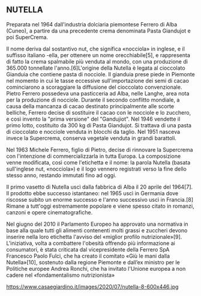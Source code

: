 ## NUTELLA

Preparata nel 1964 dall'industria dolciaria piemontese Ferrero di Alba (Cuneo), a partire da una precedente crema denominata Pasta Giandujot e poi SuperCrema.

Il nome deriva dal sostantivo nut, che significa «nocciola» in inglese, e il suffisso italiano -ella, per ottenere un nome orecchiabile[5], e rappresenta di fatto la crema spalmabile più venduta al mondo, con una produzione di 365.000 tonnellate l'anno.[6]L'origine della Nutella è legata al cioccolato Gianduia che contiene pasta di nocciole. Il gianduia prese piede in Piemonte nel momento in cui le tasse eccessive sull'importazione dei semi di cacao cominciarono a scoraggiare la diffusione del cioccolato convenzionale. Pietro Ferrero possedeva una pasticceria ad Alba, nelle Langhe, area nota per la produzione di nocciole. Durante il secondo conflitto mondiale, a causa della mancanza di cacao destinato principalmente alle scorte belliche, Ferrero decise di sostituire il cacao con le nocciole e lo zucchero, e così invento la "prima versione" del "Gandujiot". Nel 1946 vendette il primo lotto, costituito da 300 kg di Pasta Giandujot. Si trattava di una pasta di cioccolato e nocciole venduta in blocchi da taglio. Nel 1951 nasceva invece la Supercrema, conserva vegetale venduta in grandi barattoli.

Nel 1963 Michele Ferrero, figlio di Pietro, decise di rinnovare la Supercrema con l'intenzione di commercializzarla in tutta Europa. La composizione venne modificata, così come l'etichetta e il nome: la parola Nutella (basata sull'inglese nut, «nocciola») e il logo vennero registrati verso la fine dello stesso anno, restando immutati fino ad oggi.

Il primo vasetto di Nutella uscì dalla fabbrica di Alba il 20 aprile del 1964[7]. Il prodotto ebbe successo istantaneo: nel 1965 uscì in Germania dove riscosse subito un enorme successo e l'anno successivo uscì in Francia.[8] Rimane a tutt'oggi estremamente popolare e viene spesso citato in romanzi, canzoni e opere cinematografiche.

Nel giugno del 2010 il Parlamento Europeo ha approvato una normativa in base alla quale tutti gli alimenti contenenti molti grassi e zuccheri devono inserire nella loro etichetta l'avviso del «miglior profilo nutrizionale»[9]. L'iniziativa, volta a combattere l'obesità offrendo più informazione ai consumatori, è stata criticata dal vicepresidente della Ferrero SpA Francesco Paolo Fulci, che ha creato il comitato «Giù le mani dalla Nutella»[10], sostenuto dalla regione Piemonte e dall’ex ministro per le Politiche europee Andrea Ronchi, che ha invitato l'Unione europea a non cadere nel «fondamentalismo nutrizionista»




https://www.casaegiardino.it/images/2020/07/nutella-8-600x446.jpg

